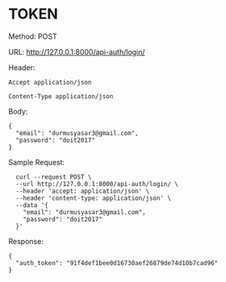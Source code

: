 # TOKEN

Method: POST

URL: http://127.0.0.1:8000/api-auth/login/

Header:
~~~~
Accept application/json

Content-Type application/json
~~~~

Body:
~~~~
{
  "email": "durmusyasar3@gmail.com",
  "password": "doit2017"
}
~~~~

Sample Request:
~~~~
  curl --request POST \
  --url http://127.0.0.1:8000/api-auth/login/ \
  --header 'accept: application/json' \
  --header 'content-type: application/json' \
  --data '{
    "email": "durmusyasar3@gmail.com",
    "password": "doit2017"
  }'
~~~~

Response:
~~~~
{
  "auth_token": "91f4def1bee0d16730aef26879de74d10b7cad96"
}
~~~~












